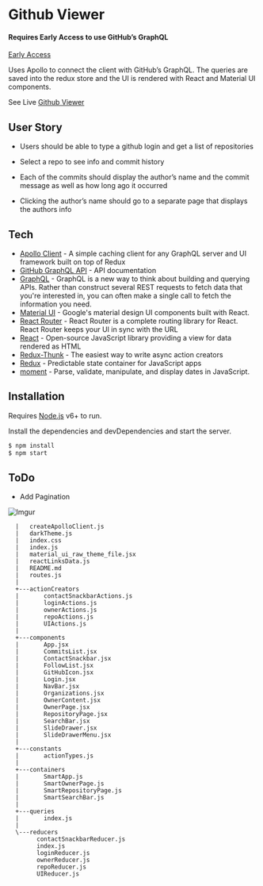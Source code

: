 # Github Viewer

#### Requires Early Access to use GitHub’s GraphQL
[Early Access](https://developer.github.com/early-access/)

Uses Apollo to connect the client with GitHub’s GraphQL. The queries are saved into the redux store and the UI is rendered with React and Material UI components.

See Live [Github Viewer](https://chriswiles.github.io/githubViewer)


## User Story

* Users should be able to type a github login and get a list of repositories

* Select a repo to see info and commit history

* Each of the commits should display the author’s name and the commit message as well as how long ago it occurred

* Clicking the author’s name should go to a separate page that displays the authors info

## Tech

- [Apollo Client](http://docs.apollostack.com/apollo-client/) - A simple caching client for any GraphQL server and UI framework built on top of Redux
- [GitHub GraphQL API](https://developer.github.com/early-access/graphql/) - API documentation
- [GraphQL](http://graphql.org/) - GraphQL is a new way to think about building and querying APIs. Rather than construct several REST requests to fetch data that you're interested in, you can often make a single call to fetch the information you need.
- [Material UI](http://www.material-ui.com/) - Google's material design UI components built with React.
- [React Router](https://github.com/ReactTraining/react-router/tree/master/docs) - React Router is a complete routing library for React. React Router keeps your UI in sync with the URL
- [React](https://facebook.github.io/react/docs/getting-started.html) - Open-source JavaScript library providing a view for data rendered as HTML
- [Redux-Thunk](https://github.com/gaearon/redux-thunk) - The easiest way to write async action creators
- [Redux](https://github.com/reactjs/redux) - Predictable state container for JavaScript apps
- [moment](http://momentjs.com/) - Parse, validate, manipulate, and display dates in JavaScript.

## Installation

Requires [Node.js](https://nodejs.org/) v6+ to run.

Install the dependencies and devDependencies and start the server.

```sh
$ npm install
$ npm start
```
## ToDo
* Add Pagination

![Imgur](http://i.imgur.com/4o2p9q6.gif)

      |   createApolloClient.js
      |   darkTheme.js
      |   index.css
      |   index.js
      |   material_ui_raw_theme_file.jsx
      |   reactLinksData.js
      |   README.md
      |   routes.js
      |   
      +---actionCreators
      |       contactSnackbarActions.js
      |       loginActions.js
      |       ownerActions.js
      |       repoActions.js
      |       UIActions.js
      |       
      +---components
      |       App.jsx
      |       CommitsList.jsx
      |       ContactSnackbar.jsx
      |       FollowList.jsx
      |       GitHubIcon.jsx
      |       Login.jsx
      |       NavBar.jsx
      |       Organizations.jsx
      |       OwnerContent.jsx
      |       OwnerPage.jsx
      |       RepositoryPage.jsx
      |       SearchBar.jsx
      |       SlideDrawer.jsx
      |       SlideDrawerMenu.jsx
      |       
      +---constants
      |       actionTypes.js
      |       
      +---containers
      |       SmartApp.js
      |       SmartOwnerPage.js
      |       SmartRepositoryPage.js
      |       SmartSearchBar.js
      |       
      +---queries
      |       index.js
      |       
      \---reducers
            contactSnackbarReducer.js
            index.js
            loginReducer.js
            ownerReducer.js
            repoReducer.js
            UIReducer.js

